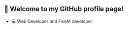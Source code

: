 <h2>👋 Welcome to my GitHub profile page!</h2>

<ul>
  <li>💻 Web Developer and FiveM developer</li>
</ul>
